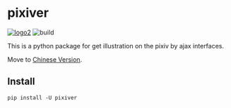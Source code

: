pixiver
=======

[![logo2](https://img.shields.io/badge/pypi-0.0.7.1003-blue.svg)](https://pypi.org/project/pixiver/)
![build](https://travis-ci.org/darkchii/pixiver.svg?branch=master)

This is a python package for get illustration on the pixiv by ajax interfaces.

Move to [Chinese Version](README-cn.md).

Install
-------

`pip install -U pixiver`
